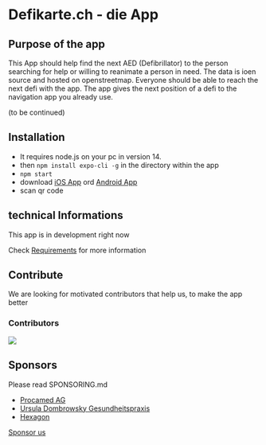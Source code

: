 # Defikarte.ch - die App

## Purpose of the app

This App should help find the next AED (Defibrillator) to the person searching for help or willing to reanimate a person in need.
The data is ioen source and hosted on openstreetmap. Everyone should be able to reach the next defi with the app. The app gives the next position of a defi to the navigation app you already use.

(to be continued)

## Installation

* It requires node.js on your pc in version 14.
* then `npm install expo-cli -g` in the directory within the app
* `npm start`
* download [iOS App](https://apps.apple.com/ch/app/expo-client/id982107779) ord [Android App](https://play.google.com/store/apps/details?id=host.exp.exponent&hl=de_CH&gl=US)
* scan qr code

## technical Informations

This app is in development right now

Check [Requirements](Requirements.md) for more information

## Contribute

We are looking for motivated contributors that help us, to make the app better

### Contributors

<a href="https://github.com/chnuessli/defikarte.ch-app/graphs/contributors">
  <img src="https://contributors-img.web.app/image?repo=chnuessli/defikarte.ch-app" />
</a>

## Sponsors

Please read SPONSORING.md

* [Procamed AG](https://www.procamed.ch)
* [Ursula Dombrowsky Gesundheitspraxis](http://www.dombrowsky.ch)
* [Hexagon](http://www.hexagonsi.com)

[Sponsor us](https://github.com/sponsors/chnuessli)